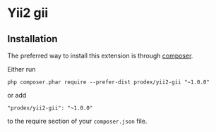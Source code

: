 Yii2 gii
========


Installation
------------

The preferred way to install this extension is through [composer](http://getcomposer.org/download/).

Either run

```
php composer.phar require --prefer-dist prodex/yii2-gii "~1.0.0"
```

or add

```
"prodex/yii2-gii": "~1.0.0"
```

to the require section of your `composer.json` file.